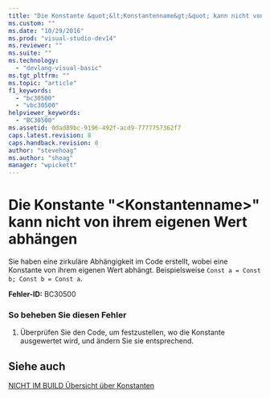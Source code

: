 ```yaml
---
title: "Die Konstante &quot;&lt;Konstantenname&gt;&quot; kann nicht von ihrem eigenen Wert abh&#228;ngen | Microsoft Docs"
ms.custom: ""
ms.date: "10/29/2016"
ms.prod: "visual-studio-dev14"
ms.reviewer: ""
ms.suite: ""
ms.technology: 
  - "devlang-visual-basic"
ms.tgt_pltfrm: ""
ms.topic: "article"
f1_keywords: 
  - "bc30500"
  - "vbc30500"
helpviewer_keywords: 
  - "BC30500"
ms.assetid: 0dad89bc-9196-492f-acd9-7777757362f7
caps.latest.revision: 8
caps.handback.revision: 8
author: "stevehoag"
ms.author: "shoag"
manager: "wpickett"
---
```

# Die Konstante &quot;&lt;Konstantenname&gt;&quot; kann nicht von ihrem eigenen Wert abh&#228;ngen
Sie haben eine zirkuläre Abhängigkeit im Code erstellt, wobei eine Konstante von ihrem eigenen Wert abhängt. Beispielsweise `Const a = Const b; Const b = Const a`.  
  
 **Fehler\-ID:** BC30500  
  
### So beheben Sie diesen Fehler  
  
1.  Überprüfen Sie den Code, um festzustellen, wo die Konstante ausgewertet wird, und ändern Sie sie entsprechend.  
  
## Siehe auch  
 [NICHT IM BUILD Übersicht über Konstanten](http://msdn.microsoft.com/de-de/5c7f57fb-48b2-4a2f-afee-79d8e3adf15b)